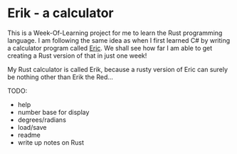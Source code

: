 # Erik - a calculator

This is a Week-Of-Learning project for me to learn the Rust programming language. I am 
following the same idea as when I first learned C# by writing a calculator program called 
[Eric](https://shawnhargreaves.com/eric). We shall see how far I am able to get creating 
a Rust version of that in just one week!

My Rust calculator is called Erik, because a rusty version of Eric can surely be nothing 
other than Erik the Red...

TODO:
- help
- number base for display
- degrees/radians
- load/save
- readme
- write up notes on Rust
